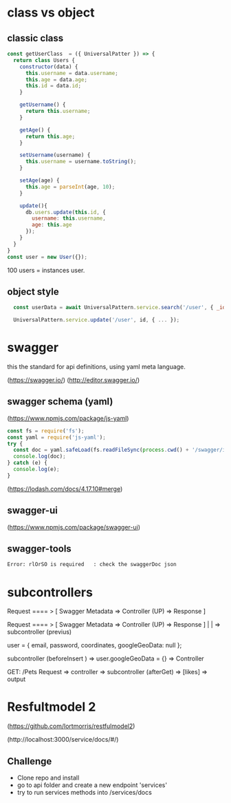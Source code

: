
# class vs object

## classic class
```javascript
const getUserClass  = ({ UniversalPatter }) => {
  return class Users {
    constructor(data) {
      this.username = data.username;
      this.age = data.age;
      this.id = data.id;
    }

    getUsername() {
      return this.username;
    }

    getAge() {
      return this.age;
    }

    setUsername(username) {
      this.username = username.toString();
    }

    setAge(age) {
      this.age = parseInt(age, 10);
    }

    update(){
      db.users.update(this.id, {
        username: this.username,
        age: this.age
      });
    }
  }
}
const user = new User({});
```

100 users = instances user.

## object style
```javascript
  const userData = await UniversalPattern.service.search('/user', { _id: db.ObjectId('f0f0f0f0f0') }).pop();

  UniversalPattern.service.update('/user', id, { ... });
```



# swagger
this the standard for api definitions, using yaml meta language.

(https://swagger.io/)
(http://editor.swagger.io/)

## swagger schema (yaml)
(https://www.npmjs.com/package/js-yaml)

```javascript
const fs = require('fs');
const yaml = require('js-yaml');
try {
  const doc = yaml.safeLoad(fs.readFileSync(process.cwd() + '/swagger/index.yaml', 'utf8'));
  console.log(doc);
} catch (e) {
  console.log(e);
}
```
(https://lodash.com/docs/4.17.10#merge)

## swagger-ui
(https://www.npmjs.com/package/swagger-ui)
## swagger-tools

```bash
Error: rlOrSO is required   : check the swaggerDoc json
```

# subcontrollers

 Request ==== > [ Swagger Metadata => Controller (UP) => Response ]

 Request ==== > [ Swagger Metadata => Controller (UP) => Response ]
                                      |
                                      |
                                      => subcontroller (previus)



user = {
  email,
  password,
  coordinates,
  googleGeoData: null
};

subcontroller (beforeInsert ) => user.googleGeoData = {}  => Controller

GET: /Pets
Request => controller => subcontroller (afterGet) => [likes] => output


# Resfultmodel 2
(https://github.com/lortmorris/restfulmodel2)

(http://localhost:3000/service/docs/#/)

## Challenge
- Clone repo and install
- go to api folder and create a new endpoint  'services'
- try to run services methods into /services/docs
